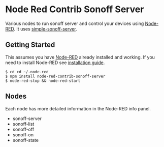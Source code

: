 # Node Red Contrib Sonoff Server

Various nodes to run sonoff server and control your devices using [Node-RED](https://nodered.org/). It uses [simple-sonoff-server](https://github.com/mdopp/simple-sonoff-server).

## Getting Started

This assumes you have [Node-RED](http://nodered.org/) already installed and working.
If you need to install Node-RED see [installation guide](http://nodered.org/docs/getting-started/installation).
```shell
$ cd cd ~/.node-red
$ npm install node-red-contrib-sonoff-server
$ node-red-stop && node-red-start
```

## Nodes
Each node has more detailed information in the Node-RED info panel.
- sonoff-server
- sonoff-list
- sonoff-off
- sonoff-on
- sonoff-state
